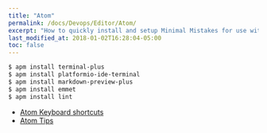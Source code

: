```yaml
---
title: "Atom"
permalink: /docs/Devops/Editor/Atom/
excerpt: "How to quickly install and setup Minimal Mistakes for use with GitHub Pages."
last_modified_at: 2018-01-02T16:28:04-05:00
toc: false
---
```


```bash
$ apm install terminal-plus
$ apm install platformio-ide-terminal
$ apm install markdown-preview-plus
$ apm install emmet
$ apm install lint
```

* [Atom Keyboard shortcuts](https://github.com/nwinkler/atom-keyboard-shortcuts)
* [Atom Tips](https://www.sitepoint.com/12-favorite-atom-tips-and-shortcuts-to-improve-your-workflow/)

